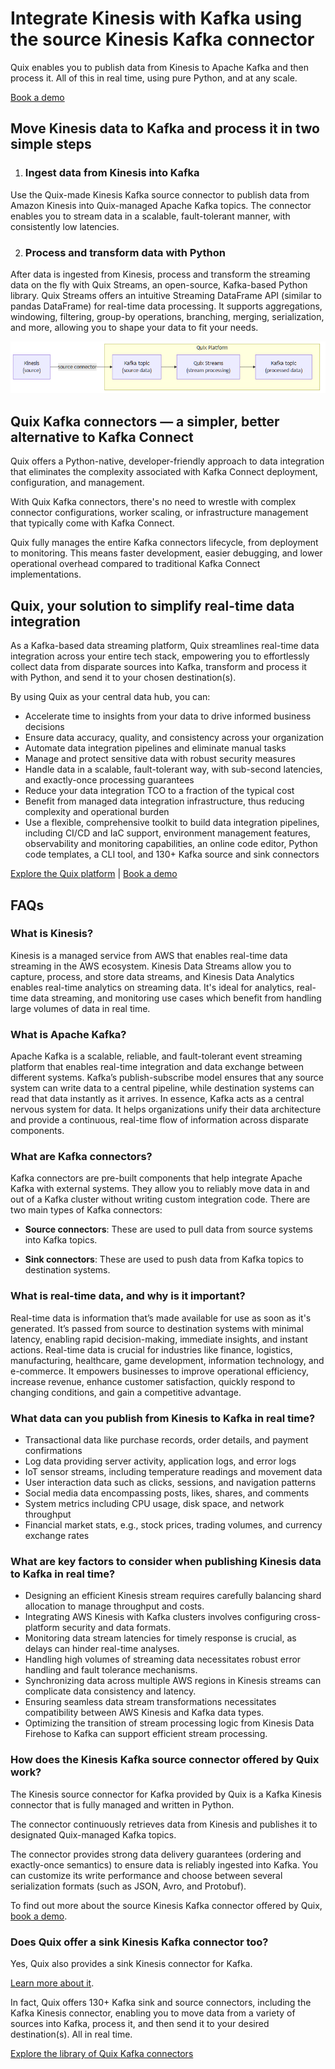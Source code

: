 <!--- BEGIN MARKDOWN --->
# Integrate Kinesis with Kafka using the source Kinesis Kafka connector

Quix enables you to publish data from Kinesis to Apache Kafka and then process it. All of this in real time, using pure Python, and at any scale. 

[Book a demo](https://share.hsforms.com/1iW0TmZzKQMChk0lxd_tGiw4yjw2)

## Move Kinesis data to Kafka and process it in two simple steps

1. ### Ingest data from Kinesis into Kafka

Use the Quix-made Kinesis Kafka source connector to publish data from Amazon Kinesis into Quix-managed Apache Kafka topics. The connector enables you to stream data in a scalable, fault-tolerant manner, with consistently low latencies.

2. ### Process and transform data with Python

After data is ingested from Kinesis, process and transform the streaming data on the fly with Quix Streams, an open-source, Kafka-based Python library. Quix Streams offers an intuitive Streaming DataFrame API (similar to pandas DataFrame) for real-time data processing. It supports aggregations, windowing, filtering, group-by operations, branching, merging, serialization, and more, allowing you to shape your data to fit your needs.

![Diagram](images/Kinesis-source_diagram_1.png)

## Quix Kafka connectors — a simpler, better alternative to Kafka Connect

Quix offers a Python-native, developer-friendly approach to data integration that eliminates the complexity associated with Kafka Connect deployment, configuration, and management.

With Quix Kafka connectors, there's no need to wrestle with complex connector configurations, worker scaling, or infrastructure management that typically come with Kafka Connect.

Quix fully manages the entire Kafka connectors lifecycle, from deployment to monitoring. This means faster development, easier debugging, and lower operational overhead compared to traditional Kafka Connect implementations.

## Quix, your solution to simplify real-time data integration

As a Kafka-based data streaming platform, Quix streamlines real-time data integration across your entire tech stack, empowering you to effortlessly collect data from disparate sources into Kafka, transform and process it with Python, and send it to your chosen destination(s).

By using Quix as your central data hub, you can:

* Accelerate time to insights from your data to drive informed business decisions  
* Ensure data accuracy, quality, and consistency across your organization  
* Automate data integration pipelines and eliminate manual tasks  
* Manage and protect sensitive data with robust security measures  
* Handle data in a scalable, fault-tolerant way, with sub-second latencies, and exactly-once processing guarantees  
* Reduce your data integration TCO to a fraction of the typical cost  
* Benefit from managed data integration infrastructure, thus reducing complexity and operational burden  
* Use a flexible, comprehensive toolkit to build data integration pipelines, including CI/CD and IaC support, environment management features, observability and monitoring capabilities, an online code editor, Python code templates, a CLI tool, and 130+ Kafka source and sink connectors

[Explore the Quix platform](https://portal.demo.quix.io/?workspace=demo-dataintegrationdemo-prod)           |           [Book a demo](https://share.hsforms.com/1iW0TmZzKQMChk0lxd_tGiw4yjw2)

## FAQs

### What is Kinesis?

Kinesis is a managed service from AWS that enables real-time data streaming in the AWS ecosystem. Kinesis Data Streams allow you to capture, process, and store data streams, and Kinesis Data Analytics enables real-time analytics on streaming data. It's ideal for analytics, real-time data streaming, and monitoring use cases which benefit from handling large volumes of data in real time.

### What is Apache Kafka?

Apache Kafka is a scalable, reliable, and fault-tolerant event streaming platform that enables real-time integration and data exchange between different systems. Kafka’s publish-subscribe model ensures that any source system can write data to a central pipeline, while destination systems can read that data instantly as it arrives. In essence, Kafka acts as a central nervous system for data. It helps organizations unify their data architecture and provide a continuous, real-time flow of information across disparate components.

### What are Kafka connectors?

Kafka connectors are pre-built components that help integrate Apache Kafka with external systems. They allow you to reliably move data in and out of a Kafka cluster without writing custom integration code. There are two main types of Kafka connectors:

* **Source connectors**: These are used to pull data from source systems into Kafka topics.

* **Sink connectors**: These are used to push data from Kafka topics to destination systems.

### What is real-time data, and why is it important?

Real-time data is information that’s made available for use as soon as it's generated. It’s passed from source to destination systems with minimal latency, enabling rapid decision-making, immediate insights, and instant actions. Real-time data is crucial for industries like finance, logistics, manufacturing, healthcare, game development, information technology, and e-commerce. It empowers businesses to improve operational efficiency, increase revenue, enhance customer satisfaction, quickly respond to changing conditions, and gain a competitive advantage.

### What data can you publish from Kinesis to Kafka in real time?

* Transactional data like purchase records, order details, and payment confirmations  
* Log data providing server activity, application logs, and error logs  
* IoT sensor streams, including temperature readings and movement data  
* User interaction data such as clicks, sessions, and navigation patterns  
* Social media data encompassing posts, likes, shares, and comments  
* System metrics including CPU usage, disk space, and network throughput  
* Financial market stats, e.g., stock prices, trading volumes, and currency exchange rates

### What are key factors to consider when publishing Kinesis data to Kafka in real time?

* Designing an efficient Kinesis stream requires carefully balancing shard allocation to manage throughput and costs.  
* Integrating AWS Kinesis with Kafka clusters involves configuring cross-platform security and data formats.  
* Monitoring data stream latencies for timely response is crucial, as delays can hinder real-time analyses.  
* Handling high volumes of streaming data necessitates robust error handling and fault tolerance mechanisms.  
* Synchronizing data across multiple AWS regions in Kinesis streams can complicate data consistency and latency.  
* Ensuring seamless data stream transformations necessitates compatibility between AWS Kinesis and Kafka data types.  
* Optimizing the transition of stream processing logic from Kinesis Data Firehose to Kafka can support efficient stream processing.

### How does the Kinesis Kafka source connector offered by Quix work?

The Kinesis source connector for Kafka provided by Quix is a Kafka Kinesis connector that is fully managed and written in Python. 

The connector continuously retrieves data from Kinesis and publishes it to designated Quix-managed Kafka topics.  

The connector provides strong data delivery guarantees (ordering and exactly-once semantics) to ensure data is reliably ingested into Kafka. You can customize its write performance and choose between several serialization formats (such as JSON, Avro, and Protobuf).  

To find out more about the source Kinesis Kafka connector offered by Quix, [book a demo](https://share.hsforms.com/1iW0TmZzKQMChk0lxd_tGiw4yjw2).

### Does Quix offer a sink Kinesis Kafka connector too?

Yes, Quix also provides a sink Kinesis connector for Kafka.

[Learn more about it](../../../quix-streams/sinks/coming-soon/Kinesis-sink.md).

In fact, Quix offers 130+ Kafka sink and source connectors, including the Kafka Kinesis connector, enabling you to move data from a variety of sources into Kafka, process it, and then send it to your desired destination(s). All in real time.

[Explore the library of Quix Kafka connectors](https://quix.io/connectors)
<!--- END MARKDOWN --->